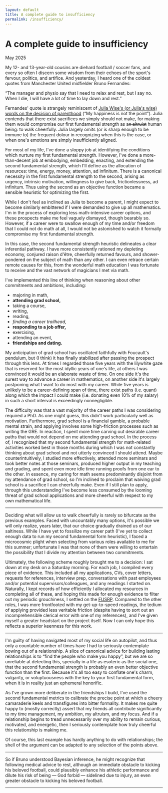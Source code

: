 ```yaml
---
layout: default
title: A complete guide to insufficiency
permalink: /insufficiency/
---
```


# A complete guide to insufficiency

<p class="date">May 2025</p>

My 12- and 13-year-old cousins are diehard football / soccer fans, and every so often I discern some wisdom from their echoes of the sport's fervour, politics, and artifice. And yesterday, I heard one of the coldest quotes from Manchester United midfielder Bruno Fernandes:

<p class="narrow">
    “The manager and physio say that I need to relax and rest, but I say no. When I die, I will have a lot of time to lay down and rest.”
</p>

Fernandes' quote is strangely reminiscent of [Julia Wise's (or Julia's wise) words on the decision of parenthood](http://www.givinggladly.com/2013/06/cheerfully.html) (“My happiness is not the point”). Julia contends that there exist sacrifices we simply should not make, for making them would compromise our first fundamental strength as a~~n altruist~~ human being: to walk cheerfully. Julia largely omits (or is sharp enough to be immune to) the frequent dolour in recognizing when this is the case, or when one's emotions are simply insufficiently aligned.

For most of my life, I've done a sloppy job at identifying the conditions which nurture my first fundamental strength. However, I've done a more-than-decent job at embodying, embedding, enacting, and extending the second fundamental strength, which I'll define as the allocation of resources: time, energy, money, attention, ad infinitum. There is a canonical necessity in the first fundamental strength to the second, arising as urgency, intrinsic motivation, willingness to give back, frictionlessness, ad infinitum. Thus using the second as an objective function became a sensible heuristic for optimizing the first.

While I don't feel as inclined as Julia to become a parent, I might expect to become similarly embittered if I were demanded to give up all mathematics. I'm in the process of exploring less math-intensive career options, and these prospects make me feel vaguely dismayed, though bearably so. However, if a career were to swallow enough of my time and/or freedom that I could not do math at all, I would not be astonished to watch it formally compromise my first fundamental strength.

In this case, the second fundamental strength heuristic delineates a clear inferential pathway. I have more consistently rationed my depleting economy, conjured raison d'être, cheerfully returned favours, and shower-pondered on the subject of math than any other. I can even retrace certain remote causes for this, from the wonderful math education I was fortunate to receive and the vast network of magicians I met via math.

I've implemented this line of thinking when reasoning about other commitments and ambitions, including:
* majoring in math,
* **attending grad school,**
* taking a course,
* writing,
* reading,
* *finding a career trailhead,*
* **responding to a job offer,**
* exercising,
* attending an event,
* **friendships and dating.**

My anticipation of grad school has oscillated faithfully with Foucault's pendulum, but (I think) it has finally stabilized after passing the prospect through this lens. At times I regarded those five years with the lilywhite gaze that is reserved for the most idyllic years of one's life, at others I was convinced it would be an elaborate waste of time. On one side it's the surest way to advance a career in mathematics, on another side it's largely postponing what I want to do most with my career. While five years is unlikely to be a career-defining span of time, there exist paths (i.e. quant) along which the impact I could make (i.e. donating even 10% of my salary) in such a short interval is exceedingly nonnegligible.

The difficulty was that a vast majority of the career paths I was considering required a PhD. As one might guess, this didn't work particularly well as motivation. Furthermore, grad school is a financial gamble, a probable mental strain, and applying involves some high-friction processes such as writing the GRE. In reaction, I spent more time carving out desirable career paths that would not depend on me attending grad school. In the process of, I recognized that my second fundamental strength for math-related activities worked best in those months during which I was not constantly thinking about grad school and not utterly convinced I should attend. Maybe counterintuitively, I studied more effectively, attended more seminars and took better notes at those seminars, produced higher output in my teaching and grading, and spent even more idle time running proofs from one ear to the other. In essence, my caring for math seems predominantly disjoint from my attendance of grad school, so I'm inclined to proclaim that waiving grad school is a sacrifice I can cheerfully make. Even if I still plan to apply, through this understanding I've become less consumed by the looming threat of grad school applications and more cheerful with respect to my own mathematical life.

---

Deciding what will allow us to walk cheerfully is rarely so bifurcate as the previous examples. Faced with uncountably many options, it's possible we will only realize, years later, that our choice gradually drained us of our saltiness. While I have yet to fossilize my career path (I've yet to collect enough data to run my second fundamental form heuristic), I faced a microcosmic plight when selecting from various roles available to me for this summer; unfortunate I was that none of them were willing to entertain the possibility that I divide my attention between two commitments.

Ultimately, the following scheme roughly brought me to a decision: I sat down at my desk on a Saturday morning. For each job, I compiled every piece of evidence. This included all my applications, CVs, cover letters, requests for references, interview prep, conversations with past employees and/or potential supervisors/colleagues, and any readings I started on. Naturally, I kept records of how efficiently I allocated my resources in completing all of these, and hoping this made for enough evidence to filter out my periodic grouchiness, I settled on the [FUSRP](http://www.fields.utoronto.ca/activities/25-26/2025-FUSRP). Compared to the other roles, I was more frontfooted with my get-up-to-speed readings, the tedium of applying provided less veritable friction (despite having to sort out an incomprehensible clerical error with one of my references), and I've given myself a greater headstart on the project itself. Now I can only hope this reflects a superior keenness for this work.

---

I'm guilty of having navigated most of my social life on autopilot, and thus only a countable number of times have I had to seriously contemplate bowing out of a relationship. A slice of canonical advice for building lasting relationships is to “find the people who make you happy”, but we are so unreliable at detecting this, specially in a life as esoteric as the social one, that the second fundamental strength is probably an even better objective function than the first. Because it's all too easy to conflate one's charm, vulgarity, or voluptuousness with the key to your first fundamental form, when it is in reality just an ephemeral honorific.

As I've grown more deliberate in the friendships I build, I've used the second fundamental metrics to calibrate the precise point at which a cheery camaraderie keels and transfigures into bitter formality. It makes me quite happy to (mostly correctly) assert that my friends all contribute significantly to my time management, my ambition, my altruism, and my focus. And if a relationship begins to tread unnecessarily over my ability to remain curious, motivated, and energetic, then I seriously contemplate how truly cheerful this relationship is making me.

Of course, this last example has hardly anything to do with relationships; the shell of the argument can be adapted to any selection of the points above.

---

So if Bruno understood Bayesian inference, he might recognize that following medical advice to rest, although an immediate obstacle to kicking his beloved football, could plausibly enhance his athletic performance and dilute his risk of being — God forbid — sidelined due to injury, an even greater obstacle to kicking his beloved football.

---
